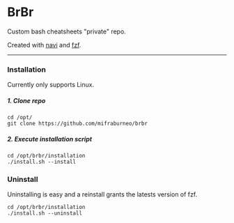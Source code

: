 # BrBr
Custom bash cheatsheets "private" repo.

Created with [navi](https://github.com/denisidoro/navi) and [fzf](https://github.com/junegunn/fzf).

---------------------

### Installation

Currently only supports Linux.

##### 1. Clone repo

```
cd /opt/
git clone https://github.com/mifraburneo/brbr
```

##### 2. Execute installation script

```
cd /opt/brbr/installation
./install.sh --install

```

### Uninstall

Uninstalling is easy and a reinstall grants the latests version of fzf.

```
cd /opt/brbr/installation
./install.sh --uninstall
